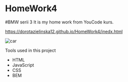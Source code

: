 # HomeWork4
#BMW serii 3
It is my home work from YouCode kurs.

https://dorotazielinska12.github.io/HomeWork4/inedx.html

![car](https://www.bmwblog.si/media/2015/10/bmw_340i_tourin_san_marino_blue_02.jpg) 

Tools used in this project

- HTML
- JavaScript
- CSS
- BEM



